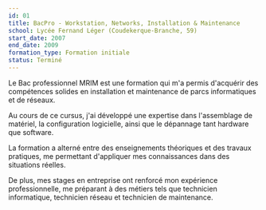 ```yaml
---
id: 01
title: BacPro - Workstation, Networks, Installation & Maintenance
school: Lycée Fernand Léger (Coudekerque-Branche, 59)
start_date: 2007
end_date: 2009
formation_type: Formation initiale
status: Terminé
---
```


Le Bac professionnel MRIM est une formation qui m'a permis d'acquérir des compétences solides en installation et maintenance de parcs informatiques et de réseaux.

Au cours de ce cursus, j'ai développé une expertise dans l'assemblage de matériel, la configuration logicielle, ainsi que le dépannage tant hardware que software.

La formation a alterné entre des enseignements théoriques et des travaux pratiques, me permettant d'appliquer mes connaissances dans des situations réelles.

De plus, mes stages en entreprise ont renforcé mon expérience professionnelle, me préparant à des métiers tels que technicien informatique, technicien réseau et technicien de maintenance.
